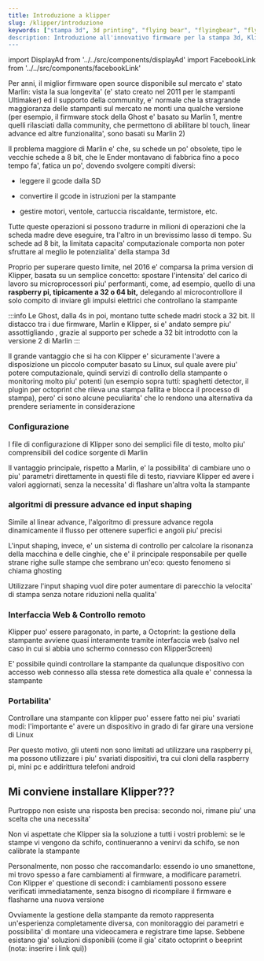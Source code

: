 ```yaml
---
title: Introduzione a klipper
slug: /klipper/introduzione
keywords: ["stampa 3d", 3d printing", "flying bear", "flyingbear", "flying bear ghost", "flyingbear ghost", "flyingbear ghost 5", "flying bear ghost 5", "stampa 3d", "flyingbear ghost firmware", "klipper", "klipper firmware"]
description: Introduzione all'innovativo firmware per la stampa 3d, Klipper
---
```


import DisplayAd from '../../src/components/displayAd'
import FacebookLink from '../../src/components/facebookLink'

<script async src="//pagead2.googlesyndication.com/pagead/js/adsbygoogle.js"></script>

Per anni, il miglior firmware open source disponibile sul mercato e' stato Marlin: vista la sua longevita' (e' stato creato nel 2011 per le stampanti Ultimaker) ed il supporto della community, e' normale che la stragrande maggioranza delle stampanti sul mercato ne monti una qualche versione (per esempio, il firmware stock della Ghost e' basato su Marlin 1, mentre quelli rilasciati dalla community, che permettono di abilitare bl touch, linear advance ed altre funzionalita', sono basati su Marlin 2)

Il problema maggiore di Marlin e' che, su schede un po' obsolete, tipo le vecchie schede a 8 bit, che le Ender montavano di fabbrica fino a poco tempo fa', fatica un po', dovendo svolgere compiti diversi:

- leggere il gcode dalla SD

- convertire il gcode in istruzioni per la stampante

- gestire motori, ventole, cartuccia riscaldante, termistore, etc.

Tutte queste operazioni si possono tradurre in milioni di operazioni che la scheda madre deve eseguire, tra l'altro in un brevissimo lasso di tempo. Su schede ad 8 bit, la limitata capacita' computazionale comporta non poter sfruttare al meglio le potenzialita' della stampa 3d

Proprio per superare questo limite, nel 2016 e' comparsa la prima version di Klipper, basata su un semplice concetto: spostare l'intensita' del carico di lavoro su microprocessori piu' performanti, come, ad esempio, quello di una **raspberry pi, tipicamente a 32 o 64 bit,** delegando al microcontrollore il solo compito di inviare gli impulsi elettrici che controllano la stampante

:::info
Le Ghost, dalla 4s in poi, montano tutte schede madri stock a 32 bit. Il distacco tra i due firmware, Marlin e Klipper, si e' andato sempre piu' assottigliando , grazie al supporto per schede a 32 bit introdotto con la versione 2 di Marlin
:::

Il grande vantaggio che si ha con Klipper e' sicuramente l'avere a disposizione un piccolo computer basato su Linux, sul quale avere piu' potere computazionale, quindi servizi di controllo della stampante o monitoring molto piu' potenti (un esempio sopra tutti: spaghetti detector, il plugin per octoprint che rileva una stampa fallita e blocca il processo di stampa), pero' ci sono alcune peculiarita' che lo rendono una alternativa da prendere seriamente in considerazione

### Configurazione
I file di configurazione di Klipper sono dei semplici file di testo, molto piu' comprensibili del codice sorgente di Marlin

Il vantaggio principale, rispetto a Marlin, e' la possibilita' di cambiare uno o piu' parametri direttamente in questi file di testo, riavviare Klipper ed avere i valori aggiornati, senza la necessita' di flashare un'altra volta la stampante

### algoritmi di pressure advance ed input shaping
Simile al linear advance, l'algoritmo di pressure advance regola dinamicamente il flusso per ottenere superfici e angoli piu' precisi

L'input shaping, invece, e' un sistema di controllo per calcolare la risonanza della macchina e delle cinghie, che e' il principale responsabile per quelle strane righe sulle stampe che sembrano un'eco: questo fenomeno si chiama ghosting

Utilizzare l'input shaping vuol dire poter aumentare di parecchio la velocita' di stampa senza notare riduzioni nella qualita'

### Interfaccia Web & Controllo remoto
Klipper puo' essere paragonato, in parte, a Octoprint: la gestione della stampante avviene quasi interamente tramite interfaccia web (salvo nel caso in cui si abbia uno schermo connesso con KlipperScreen)

E' possibile quindi controllare la stampante da qualunque dispositivo con accesso web connesso alla stessa rete domestica alla quale e' connessa la stampante

### Portabilita'
Controllare una stampante con klipper puo' essere fatto nei piu' svariati modi: l'importante e' avere un dispositivo in grado di far girare una versione di Linux

Per questo motivo, gli utenti non sono limitati ad utilizzare una raspberry pi, ma possono utilizzare i piu' svariati dispositivi, tra cui cloni della raspberry pi, mini pc e addirittura telefoni android
 

## Mi conviene installare Klipper???

Purtroppo non esiste una risposta ben precisa: secondo noi, rimane piu' una scelta che una necessita'

Non vi aspettate che Klipper sia la soluzione a tutti i vostri problemi: se le stampe vi vengono da schifo, continueranno a venirvi da schifo, se non calibrate la stampante

Personalmente, non posso che raccomandarlo: essendo io uno smanettone, mi trovo spesso a fare cambiamenti al firmware, a modificare parametri. Con Klipper e' questione di secondi: i cambiamenti possono essere verificati immediatamente, senza bisogno di ricompilare il firmware e flasharne una nuova versione

Ovviamente la gestione della stampante da remoto rappresenta un'esperienza completamente diversa, con monitoraggio dei parametri e possibilita' di montare una videocamera e registrare time lapse. Sebbene esistano gia' soluzioni disponibili (come il gia' citato octoprint o beeprint (nota: inserire i link qui))

